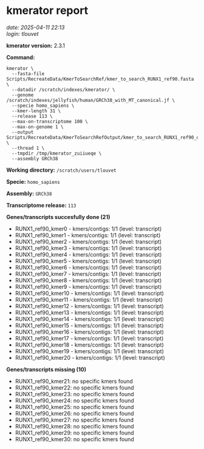 # kmerator report
*date: 2025-04-11 22:13*  
*login: tlouvet*

**kmerator version:** 2.3.1

**Command:**

```
kmerator \
  --fasta-file Scripts/RecreateData/KmerToSearchRef/kmer_to_search_RUNX1_ref90.fasta \
  --datadir /scratch/indexes/kmerator/ \
  --genome /scratch/indexes/jellyfish/human/GRCh38_with_MT_canonical.jf \
  --specie homo_sapiens \
  --kmer-length 31 \
  --release 113 \
  --max-on-transcriptome 100 \
  --max-on-genome 1 \
  --output Scripts/RecreateData/KmerToSearchRefOutput/kmer_to_search_RUNX1_ref90_output \
  --thread 1 \
  --tmpdir /tmp/kmerator_zuiiueqe \
  --assembly GRCh38
```

**Working directory:** `/scratch/users/tlouvet`

**Specie:** `homo_sapiens`

**Assembly:** `GRCh38`

**Transcriptome release:** `113`

**Genes/transcripts succesfully done (21)**

- RUNX1_ref90_kmer0 - kmers/contigs: 1/1 (level: transcript)
- RUNX1_ref90_kmer1 - kmers/contigs: 1/1 (level: transcript)
- RUNX1_ref90_kmer2 - kmers/contigs: 1/1 (level: transcript)
- RUNX1_ref90_kmer3 - kmers/contigs: 1/1 (level: transcript)
- RUNX1_ref90_kmer4 - kmers/contigs: 1/1 (level: transcript)
- RUNX1_ref90_kmer5 - kmers/contigs: 1/1 (level: transcript)
- RUNX1_ref90_kmer6 - kmers/contigs: 1/1 (level: transcript)
- RUNX1_ref90_kmer7 - kmers/contigs: 1/1 (level: transcript)
- RUNX1_ref90_kmer8 - kmers/contigs: 1/1 (level: transcript)
- RUNX1_ref90_kmer9 - kmers/contigs: 1/1 (level: transcript)
- RUNX1_ref90_kmer10 - kmers/contigs: 1/1 (level: transcript)
- RUNX1_ref90_kmer11 - kmers/contigs: 1/1 (level: transcript)
- RUNX1_ref90_kmer12 - kmers/contigs: 1/1 (level: transcript)
- RUNX1_ref90_kmer13 - kmers/contigs: 1/1 (level: transcript)
- RUNX1_ref90_kmer14 - kmers/contigs: 1/1 (level: transcript)
- RUNX1_ref90_kmer15 - kmers/contigs: 1/1 (level: transcript)
- RUNX1_ref90_kmer16 - kmers/contigs: 1/1 (level: transcript)
- RUNX1_ref90_kmer17 - kmers/contigs: 1/1 (level: transcript)
- RUNX1_ref90_kmer18 - kmers/contigs: 1/1 (level: transcript)
- RUNX1_ref90_kmer19 - kmers/contigs: 1/1 (level: transcript)
- RUNX1_ref90_kmer20 - kmers/contigs: 1/1 (level: transcript)


**Genes/transcripts missing (10)**

- RUNX1_ref90_kmer21: no specific kmers found
- RUNX1_ref90_kmer22: no specific kmers found
- RUNX1_ref90_kmer23: no specific kmers found
- RUNX1_ref90_kmer24: no specific kmers found
- RUNX1_ref90_kmer25: no specific kmers found
- RUNX1_ref90_kmer26: no specific kmers found
- RUNX1_ref90_kmer27: no specific kmers found
- RUNX1_ref90_kmer28: no specific kmers found
- RUNX1_ref90_kmer29: no specific kmers found
- RUNX1_ref90_kmer30: no specific kmers found
